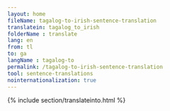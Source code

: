 ```yaml
---
layout: home
fileName: tagalog-to-irish-sentence-translation
translatein: tagalog_to_irish
folderName : translate
lang: en
from: tl
to: ga
langName : tagalog-to
permalink: /tagalog-to-irish-sentence-translation
tool: sentence-translations
nointernationalization: true
---
```

{% include section/translateinto.html %}

